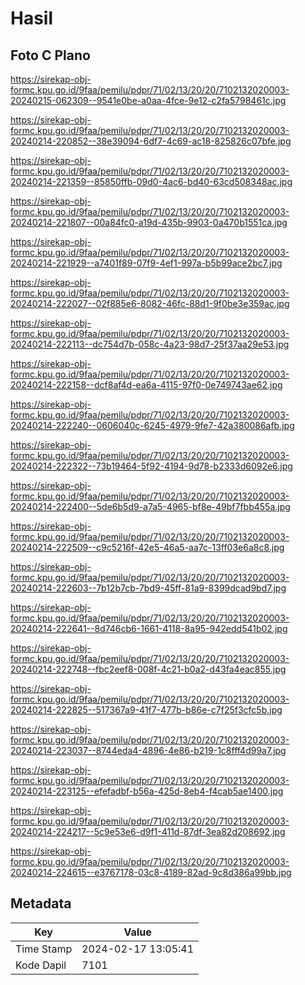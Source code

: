 # Hasil

## Foto C Plano

https://sirekap-obj-formc.kpu.go.id/9faa/pemilu/pdpr/71/02/13/20/20/7102132020003-20240215-062309--9541e0be-a0aa-4fce-9e12-c2fa5798461c.jpg

https://sirekap-obj-formc.kpu.go.id/9faa/pemilu/pdpr/71/02/13/20/20/7102132020003-20240214-220852--38e39094-6df7-4c69-ac18-825826c07bfe.jpg

https://sirekap-obj-formc.kpu.go.id/9faa/pemilu/pdpr/71/02/13/20/20/7102132020003-20240214-221359--85850ffb-09d0-4ac6-bd40-63cd508348ac.jpg

https://sirekap-obj-formc.kpu.go.id/9faa/pemilu/pdpr/71/02/13/20/20/7102132020003-20240214-221807--00a84fc0-a19d-435b-9903-0a470b1551ca.jpg

https://sirekap-obj-formc.kpu.go.id/9faa/pemilu/pdpr/71/02/13/20/20/7102132020003-20240214-221929--a7401f89-07f9-4ef1-997a-b5b99ace2bc7.jpg

https://sirekap-obj-formc.kpu.go.id/9faa/pemilu/pdpr/71/02/13/20/20/7102132020003-20240214-222027--02f885e6-8082-46fc-88d1-9f0be3e359ac.jpg

https://sirekap-obj-formc.kpu.go.id/9faa/pemilu/pdpr/71/02/13/20/20/7102132020003-20240214-222113--dc754d7b-058c-4a23-98d7-25f37aa29e53.jpg

https://sirekap-obj-formc.kpu.go.id/9faa/pemilu/pdpr/71/02/13/20/20/7102132020003-20240214-222158--dcf8af4d-ea6a-4115-97f0-0e749743ae62.jpg

https://sirekap-obj-formc.kpu.go.id/9faa/pemilu/pdpr/71/02/13/20/20/7102132020003-20240214-222240--0606040c-6245-4979-9fe7-42a380086afb.jpg

https://sirekap-obj-formc.kpu.go.id/9faa/pemilu/pdpr/71/02/13/20/20/7102132020003-20240214-222322--73b19464-5f92-4194-9d78-b2333d6092e6.jpg

https://sirekap-obj-formc.kpu.go.id/9faa/pemilu/pdpr/71/02/13/20/20/7102132020003-20240214-222400--5de6b5d9-a7a5-4965-bf8e-49bf7fbb455a.jpg

https://sirekap-obj-formc.kpu.go.id/9faa/pemilu/pdpr/71/02/13/20/20/7102132020003-20240214-222509--c9c5216f-42e5-46a5-aa7c-13ff03e6a8c8.jpg

https://sirekap-obj-formc.kpu.go.id/9faa/pemilu/pdpr/71/02/13/20/20/7102132020003-20240214-222603--7b12b7cb-7bd9-45ff-81a9-8399dcad9bd7.jpg

https://sirekap-obj-formc.kpu.go.id/9faa/pemilu/pdpr/71/02/13/20/20/7102132020003-20240214-222641--8d746cb6-1661-4118-8a95-942edd541b02.jpg

https://sirekap-obj-formc.kpu.go.id/9faa/pemilu/pdpr/71/02/13/20/20/7102132020003-20240214-222748--fbc2eef8-008f-4c21-b0a2-d43fa4eac855.jpg

https://sirekap-obj-formc.kpu.go.id/9faa/pemilu/pdpr/71/02/13/20/20/7102132020003-20240214-222825--517367a9-41f7-477b-b86e-c7f25f3cfc5b.jpg

https://sirekap-obj-formc.kpu.go.id/9faa/pemilu/pdpr/71/02/13/20/20/7102132020003-20240214-223037--8744eda4-4896-4e86-b219-1c8fff4d99a7.jpg

https://sirekap-obj-formc.kpu.go.id/9faa/pemilu/pdpr/71/02/13/20/20/7102132020003-20240214-223125--efefadbf-b56a-425d-8eb4-f4cab5ae1400.jpg

https://sirekap-obj-formc.kpu.go.id/9faa/pemilu/pdpr/71/02/13/20/20/7102132020003-20240214-224217--5c9e53e6-d9f1-411d-87df-3ea82d208692.jpg

https://sirekap-obj-formc.kpu.go.id/9faa/pemilu/pdpr/71/02/13/20/20/7102132020003-20240214-224615--e3767178-03c8-4189-82ad-9c8d386a99bb.jpg


## Metadata

| Key        | Value               |
| ---------- | ------------------- |
| Time Stamp | 2024-02-17 13:05:41 |
| Kode Dapil | 7101                |



